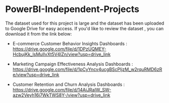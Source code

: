 # PowerBI-Independent-Projects


 The dataset used for this project is large and the dataset has been uploaded to Google Drive for easy access. If you'd like to review the dataset , you can download it from the link below:

* E-commerce Customer Behavior Insights Dashboards : https://drive.google.com/file/d/1DPzUQMEY-HcbujKk_lsMuIlvXt5V4IZn/view?usp=drive_link
* Marketing Campaign Effectiveness Analysis Dashboards  : https://drive.google.com/file/d/1pCyYncv4ucgBScPIjzM_w2rquRMD6zRe/view?usp=drive_link

* Customer Retention and Churn Analysis Dashboards : https://drive.google.com/file/d/14AiJRaIW_SW-azw2Veyh16j7WkTWS8Y-/view?usp=drive_link


